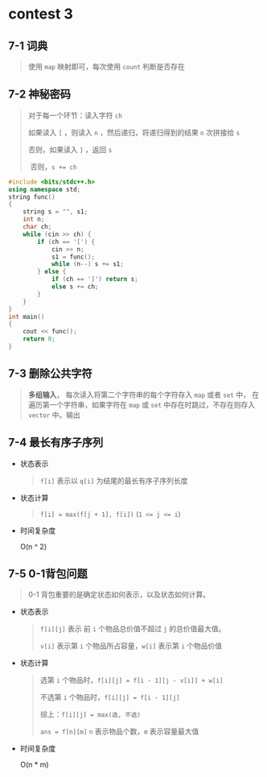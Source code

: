 # contest 3

## 7-1 词典

> 使用 `map` 映射即可，每次使用 `count` 判断是否存在

## 7-2 神秘密码

> 对于每一个环节：读入字符 `ch`
>
> 如果读入 `[` ，则读入 `n` ，然后递归，将递归得到的结果 `n` 次拼接给 `s`
>
> 否则，如果读入 `]` ，返回 `s`
>
> ​			否则，`s += ch`

```c++
#include <bits/stdc++.h>
using namespace std;
string func()
{
    string s = "", s1;
    int n;
    char ch;
    while (cin >> ch) {
        if (ch == '[') {
            cin >> n;
            s1 = func();
            while (n--) s += s1;
        } else {
            if (ch == ']') return s;
            else s += ch;
        }
    }
}
int main()
{
    cout << func();
    return 0;
}
```

## 7-3 删除公共字符

> **多组输入**， 每次读入将第二个字符串的每个字符存入 `map` 或者 `set` 中， 在遍历第一个字符串，如果字符在 `map` 或 `set` 中存在时跳过，不存在则存入 `vector` 中。输出

## 7-4 最长有序子序列

* 状态表示

  > `f[i]` 表示以 `q[i]` 为结尾的最长有序子序列长度

* 状态计算

  > `f[i] = max(f[j + 1], f[i])` (`1 <= j <= i`)

* 时间复杂度

  O(n ^ 2)

## 7-5 0-1背包问题

> 0-1 背包重要的是确定状态如何表示，以及状态如何计算。

* 状态表示

  > `f[i][j]` 表示 前 `i` 个物品总价值不超过 `j` 的总价值最大值。
  >
  > `v[i]` 表示第 `i` 个物品所占容量，`w[i]` 表示第 `i` 个物品价值

* 状态计算

  > 选第 `i` 个物品时，`f[i][j] = f[i - 1][j - v[i]] + w[i]`
  >
  > 不选第 `i` 个物品时，`f[i][j] = f[i - 1][j]`
  >
  > 综上：`f[i][j] = max(选, 不选)`
  >
  > `ans = f[n][m]` `n` 表示物品个数，`m` 表示容量最大值

* 时间复杂度

  O(n * m)